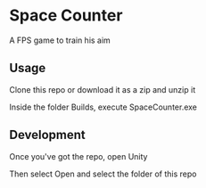 # Space Counter
A FPS game to train his aim

## Usage
Clone this repo or download it as a zip and unzip it

Inside the folder Builds, execute SpaceCounter.exe

## Development
Once you've got the repo, open Unity 

Then select Open and select the folder of this repo